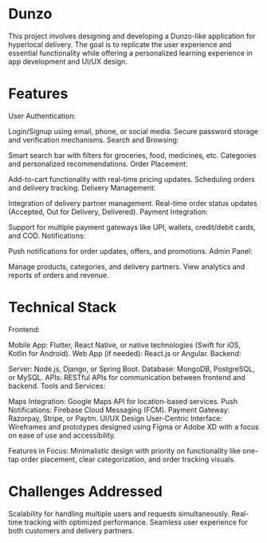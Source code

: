 # Dunzo
This project involves designing and developing a Dunzo-like application for hyperlocal delivery. The goal is to replicate the user experience and essential functionality while offering a personalized learning experience in app development and UI/UX design.

#  Features
User Authentication:

Login/Signup using email, phone, or social media.
Secure password storage and verification mechanisms.
Search and Browsing:

Smart search bar with filters for groceries, food, medicines, etc.
Categories and personalized recommendations.
Order Placement:

Add-to-cart functionality with real-time pricing updates.
Scheduling orders and delivery tracking.
Delivery Management:

Integration of delivery partner management.
Real-time order status updates (Accepted, Out for Delivery, Delivered).
Payment Integration:

Support for multiple payment gateways like UPI, wallets, credit/debit cards, and COD.
Notifications:

Push notifications for order updates, offers, and promotions.
Admin Panel:

Manage products, categories, and delivery partners.
View analytics and reports of orders and revenue.

#  Technical Stack
Frontend:

Mobile App: Flutter, React Native, or native technologies (Swift for iOS, Kotlin for Android).
Web App (if needed): React.js or Angular.
Backend:

Server: Node.js, Django, or Spring Boot.
Database: MongoDB, PostgreSQL, or MySQL.
APIs: RESTful APIs for communication between frontend and backend.
Tools and Services:

Maps Integration: Google Maps API for location-based services.
Push Notifications: Firebase Cloud Messaging (FCM).
Payment Gateway: Razorpay, Stripe, or Paytm.
UI/UX Design
User-Centric Interface:
Wireframes and prototypes designed using Figma or Adobe XD with a focus on ease of use and accessibility.

Features in Focus:
Minimalistic design with priority on functionality like one-tap order placement, clear categorization, and order tracking visuals.

#  Challenges Addressed
Scalability for handling multiple users and requests simultaneously.
Real-time tracking with optimized performance.
Seamless user experience for both customers and delivery partners.

